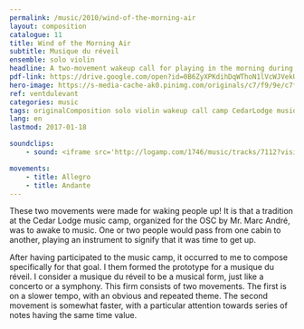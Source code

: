 ```yaml
---
permalink: /music/2010/wind-of-the-morning-air
layout: composition
catalogue: 11
title: Wind of the Morning Air
subtitle: Musique du réveil
ensemble: solo violin
headline: A two-movement wakeup call for playing in the morning during music camp.
pdf-link: https://drive.google.com/open?id=0B6ZyXPKdihDqWThoN1lVcWJVekU&authuser=0
hero-image: https://s-media-cache-ak0.pinimg.com/originals/c7/f9/9e/c7f99e34f96ef6e00d309833d5a9e394.jpg
ref: ventdulevant
categories: music
tags: originalComposition solo violin wakeup call camp CedarLodge musiqueDuRéveil 
lang: en
lastmod: 2017-01-18

soundclips:
    - sound: <iframe src='http://logamp.com/1746/music/tracks/7112?vision&responsive' name='logampIFrame' scrolling='no' frameborder='0' width='100%' height='150px'></iframe>

movements:
    - title: Allegro
    - title: Andante
---
```

<p>These two movements were made for waking people up! It is that a tradition at the Cedar Lodge music camp, organized for the OSC by Mr. Marc André, was to awake to music. One or two people would pass from one cabin to another, playing an instrument to signify that it was time to get up.</p><p>After having participated to the music camp, it occurred to me to compose specifically for that goal. I them formed the prototype for a musique du réveil. I consider a musique du réveil to be a musical form, just like a concerto or a symphony. This firm consists of two movements. The first is on a slower tempo, with an obvious and repeated theme. The second movement is somewhat faster, with a particular attention towards series of notes having the same time value.</p>

